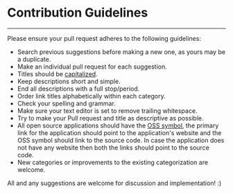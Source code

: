 # Contribution Guidelines
---
Please ensure your pull request adheres to the following guidelines:

- Search previous suggestions before making a new one, as yours may be a duplicate.
- Make an individual pull request for each suggestion.
- Titles should be [capitalized](http://grammar.yourdictionary.com/capitalization/rules-for-capitalization-in-titles.html).
- Keep descriptions short and simple.
- End all descriptions with a full stop/period.
- Order link titles alphabetically within each category.
- Check your spelling and grammar.
- Make sure your text editor is set to remove trailing whitespace.
- Try to make your Pull request and title as descriptive as possible.
- All open source applications should have the [OSS symbol](https://github.com/iCHAIT/awesome-osx/blob/master/media/oss.svg), the primary link for the application should point to the application's website and the OSS symbol should link to the source code. In case the application does not have any website then both the links should point to the source code.
- New categories or improvements to the existing categorization are welcome.

All and any suggestions are welcome for discussion and implementation! :)